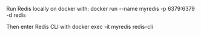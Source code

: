 Run Redis locally on docker with:
docker run --name myredis -p 6379:6379 -d redis

Then enter Redis CLI with
docker exec -it myredis redis-cli